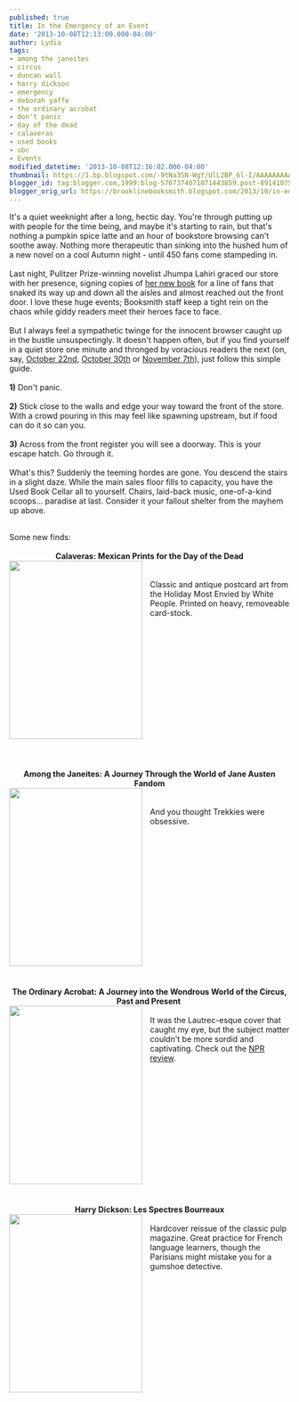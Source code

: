```yaml
---
published: true
title: In the Emergency of an Event
date: '2013-10-08T12:13:00.000-04:00'
author: Lydia
tags:
- among the janeites
- circus
- duncan wall
- harry dickson
- emergency
- deborah yaffe
- the ordinary acrobat
- don't panic
- day of the dead
- calaveras
- used books
- ubc
- Events
modified_datetime: '2013-10-08T12:16:02.006-04:00'
thumbnail: https://1.bp.blogspot.com/-9tNa3SN-WgY/UlL2BP_6l-I/AAAAAAAAADo/fPlwdKvFNRk/s72-c/photo+2.JPG
blogger_id: tag:blogger.com,1999:blog-5767374071871443859.post-891410757209052052
blogger_orig_url: https://brooklinebooksmith.blogspot.com/2013/10/in-emergency-of-event.html
---
```


It's a quiet weeknight after a long, hectic day. You're through putting up with people for the time being, and maybe it's starting to rain, but that's nothing a pumpkin spice latte and an hour of bookstore browsing can't soothe away. Nothing more therapeutic than sinking into the hushed hum of a new novel on a cool Autumn night - until 450 fans come stampeding in.<br /><br />Last night, Pulitzer Prize-winning novelist Jhumpa Lahiri graced our store with her presence, signing copies of <a href="https://www.brooklinebooksmith-shop.com/book/9780307265746" target="_blank">her new book</a> for a line of fans that snaked its way up and down all the aisles and almost reached out the front door. I love these huge events; Booksmith staff keep a tight rein on the chaos while giddy readers meet their heroes face to face.<br /><br />But I always feel a sympathetic twinge for the innocent browser caught up in the bustle unsuspectingly. It doesn't happen often, but if you find yourself in a quiet store one minute and thronged by voracious readers the next (on, say, <a href="https://www.brooklinebooksmith-shop.com/event/dave-isay-ties-bind" target="_blank">October 22nd</a>, <a href="https://www.brooklinebooksmith-shop.com/event/wally-lamb-we-are-water" target="_blank">October 30th</a> or <a href="https://www.brooklinebooksmith-shop.com/event/amy-tan-valley-amazement" target="_blank">November 7th</a>), just follow this simple guide.<br /><br /><b>1)</b> Don't panic.<br /><br /><b>2)</b> Stick close to the walls and edge your way toward the front of the store. With a crowd pouring in this may feel like spawning upstream, but if food can do it so can you.<br /><br /><b>3)</b> Across from the front register you will see a doorway. This is your escape hatch. Go through it.<br /><br />What's this? Suddenly the teeming hordes are gone. You descend the stairs in a slight daze. While the main sales floor fills to capacity, you have the Used Book Cellar all to yourself. Chairs, laid-back music, one-of-a-kind scoops... paradise at last. Consider it your fallout shelter from the mayhem up above.<br /><br /><div>Some new finds:<br /><br /></div><div><div class="separator" style="clear: both; text-align: right;"></div><div class="separator" style="clear: both; text-align: center;"><b>Calaveras: Mexican Prints for the Day of the Dead</b></div><a href="https://1.bp.blogspot.com/-9tNa3SN-WgY/UlL2BP_6l-I/AAAAAAAAADo/fPlwdKvFNRk/s1600/photo+2.JPG" imageanchor="1" style="clear: left; float: left; margin-bottom: 1em; margin-right: 1em; text-align: center;"><img border="0" height="320" src="https://1.bp.blogspot.com/-9tNa3SN-WgY/UlL2BP_6l-I/AAAAAAAAADo/fPlwdKvFNRk/s320/photo+2.JPG" width="239" /></a><br /><br />Classic and antique postcard art from the Holiday Most Envied by White People. Printed on heavy, removeable card-stock.<br /><br /><br /><br /><br /><br /><br /><br /><br /><br /><br /><br /><br /><br /><br /><br /><br /><div style="text-align: center;"><b>Among the Janeites: A Journey Through the World of Jane Austen Fandom</b></div><a href="https://3.bp.blogspot.com/-GFgKjJLCjZ0/UlL2CpdP31I/AAAAAAAAADw/P1tnnNv688M/s1600/photo+3.JPG" imageanchor="1" style="clear: left; float: left; margin-bottom: 1em; margin-right: 1em; text-align: center;"><img border="0" height="320" src="https://3.bp.blogspot.com/-GFgKjJLCjZ0/UlL2CpdP31I/AAAAAAAAADw/P1tnnNv688M/s320/photo+3.JPG" width="239" /></a><br /><br />And you thought Trekkies were obsessive.<br /><br /><br /><br /><br /><br /><br /><br /><br /><br /><br /><br /><br /><br /><br /><br /><br /><br /><div style="text-align: center;"><b>The Ordinary Acrobat: A Journey into the Wondrous World of the Circus, Past and Present&nbsp;</b></div><div class="separator" style="clear: both; text-align: center;"><a href="https://3.bp.blogspot.com/-pZ2Y5zRvhhQ/UlL2EovsIoI/AAAAAAAAAD4/IhppPbcNc2M/s1600/photo+4.JPG" imageanchor="1" style="clear: left; float: left; margin-bottom: 1em; margin-right: 1em;"><img border="0" height="320" src="https://3.bp.blogspot.com/-pZ2Y5zRvhhQ/UlL2EovsIoI/AAAAAAAAAD4/IhppPbcNc2M/s320/photo+4.JPG" width="239" /></a></div><br />It was the Lautrec-esque cover that caught my eye, but the subject matter couldn't be more sordid and captivating. Check out the <a href="https://www.npr.org/2013/03/06/172608511/no-ordinary-acrobat-an-unconventional-history-of-the-circus" target="_blank">NPR review</a>.<br /><br /><br /><br /><br /><br /><br /><br /><br /><br /><br /><br /><br /><br /><br /><div style="text-align: center;"><b><br class="Apple-interchange-newline" />Harry Dickson: Les Spectres Bourreaux</b></div><div style="text-align: center;"><a href="https://3.bp.blogspot.com/-d-JeN6WO_Xw/UlL189D2tcI/AAAAAAAAADg/jYlhk0Y6L6M/s1600/photo+1.JPG" imageanchor="1" style="clear: left; display: inline !important; float: left; margin-bottom: 1em; margin-right: 1em;"><img border="0" height="320" src="https://3.bp.blogspot.com/-d-JeN6WO_Xw/UlL189D2tcI/AAAAAAAAADg/jYlhk0Y6L6M/s320/photo+1.JPG" width="239" /></a></div><br class="Apple-interchange-newline" />Hardcover reissue of the classic pulp magazine. Great practice for French language learners, though the Parisians might mistake you for a gumshoe detective.<br /><br /><br /><br /><br /><br /><br /><br /><br /><br /><br /><br /><br /><div style="text-align: center;"><br /></div></div>